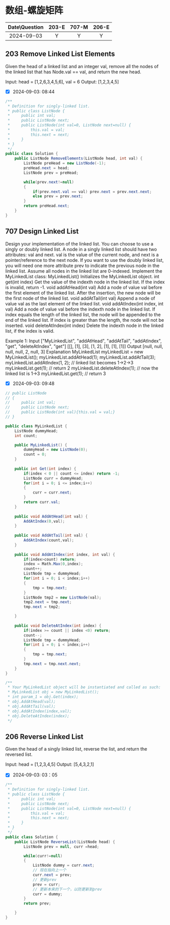 # 数组-螺旋矩阵

|Date\Question|203-E|707-M|206-E|
|:----:|:----:|:----:|:----:|
|2024-09-03|Y|Y|Y|

## 203 Remove Linked List Elements
Given the head of a linked list and an integer val, remove all the nodes of the linked list that has Node.val == val, and return the new head.

Input: head = [1,2,6,3,4,5,6], val = 6
Output: [1,2,3,4,5]

- [X] 2024-09-03: 08:44

```c#
/**
 * Definition for singly-linked list.
 * public class ListNode {
 *     public int val;
 *     public ListNode next;
 *     public ListNode(int val=0, ListNode next=null) {
 *         this.val = val;
 *         this.next = next;
 *     }
 * }
 */
public class Solution {
    public ListNode RemoveElements(ListNode head, int val) {
        ListNode preHead = new ListNode(-1);
        preHead.next = head;
        ListNode prev = preHead;

        while(prev.next!=null)
        {
            if(prev.next.val == val) prev.next = prev.next.next;
            else prev = prev.next;
        }
        return preHead.next;
    }
}
```
## 707 Design Linked List
Design your implementation of the linked list. You can choose to use a singly or doubly linked list.
A node in a singly linked list should have two attributes: val and next. val is the value of the current node, and next is a pointer/reference to the next node.
If you want to use the doubly linked list, you will need one more attribute prev to indicate the previous node in the linked list. Assume all nodes in the linked list are 0-indexed.
Implement the MyLinkedList class:
MyLinkedList() Initializes the MyLinkedList object.
int get(int index) Get the value of the indexth node in the linked list. If the index is invalid, return -1.
void addAtHead(int val) Add a node of value val before the first element of the linked list. After the insertion, the new node will be the first node of the linked list.
void addAtTail(int val) Append a node of value val as the last element of the linked list.
void addAtIndex(int index, int val) Add a node of value val before the indexth node in the linked list. If index equals the length of the linked list, the node will be appended to the end of the linked list. If index is greater than the length, the node will not be inserted.
void deleteAtIndex(int index) Delete the indexth node in the linked list, if the index is valid.

Example 1:
Input
["MyLinkedList", "addAtHead", "addAtTail", "addAtIndex", "get", "deleteAtIndex", "get"]
[[], [1], [3], [1, 2], [1], [1], [1]]
Output
[null, null, null, null, 2, null, 3]
Explanation
MyLinkedList myLinkedList = new MyLinkedList();
myLinkedList.addAtHead(1);
myLinkedList.addAtTail(3);
myLinkedList.addAtIndex(1, 2);    // linked list becomes 1->2->3
myLinkedList.get(1);              // return 2
myLinkedList.deleteAtIndex(1);    // now the linked list is 1->3
myLinkedList.get(1);              // return 3

- [X] 2024-09-03: 09:48

```c#
// public ListNode
// {
//     public int val;
//     public ListNode next;
//     public ListNode(int val){this.val = val;}
// }

public class MyLinkedList {
    ListNode dummyHead;
    int count;

    public MyLinkedList() {
        dummyHead = new ListNode(0);
        count = 0;
    }
    
    public int Get(int index) {
        if(index < 0 || count <= index) return -1;
        ListNode curr = dummyHead;
        for(int i = 0; i <= index;i++)
        {
            curr = curr.next;
        }
        return curr.val;
    }
    
    public void AddAtHead(int val) {
        AddAtIndex(0,val);
    }
    
    public void AddAtTail(int val) {
        AddAtIndex(count,val);
    }
    
    public void AddAtIndex(int index, int val) {
        if(index>count) return;
        index = Math.Max(0,index);
        count++;
        ListNode tmp = dummyHead;
        for(int i = 0; i < index;i++)
        {
            tmp = tmp.next;
        }
        ListNode tmp2 = new ListNode(val);
        tmp2.next = tmp.next;
        tmp.next = tmp2;

    }
    
    public void DeleteAtIndex(int index) {
        if(index >= count || index <0) return;
        count--;
        ListNode tmp = dummyHead;
        for(int i = 0; i < index;i++)
        {
            tmp = tmp.next;
        }
        tmp.next = tmp.next.next;
    }
}

/**
 * Your MyLinkedList object will be instantiated and called as such:
 * MyLinkedList obj = new MyLinkedList();
 * int param_1 = obj.Get(index);
 * obj.AddAtHead(val);
 * obj.AddAtTail(val);
 * obj.AddAtIndex(index,val);
 * obj.DeleteAtIndex(index);
 */
```

## 206 Reverse Linked List
Given the head of a singly linked list, reverse the list, and return the reversed list.

Input: head = [1,2,3,4,5]
Output: [5,4,3,2,1]

- [X] 2024-09-03: 03：05

```c#
/**
 * Definition for singly-linked list.
 * public class ListNode {
 *     public int val;
 *     public ListNode next;
 *     public ListNode(int val=0, ListNode next=null) {
 *         this.val = val;
 *         this.next = next;
 *     }
 * }
 */
public class Solution {
    public ListNode ReverseList(ListNode head) {
        ListNode prev = null, curr =head;

        while(curr!=null)
        {
            ListNode dummy = curr.next;
            // 现在指向上一个
            curr.next = prev;
            // 更新prev
            prev = curr;
            // 更新本来的下一个，以防更新到prev
            curr = dummy;
        }
        return prev;

    }
}
```
